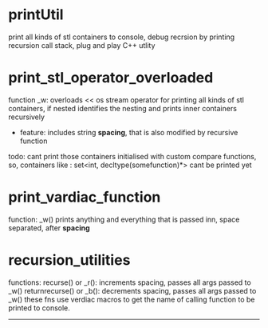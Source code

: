# printUtil
print all kinds of stl containers to console, debug recrsion by printing recursion call stack, plug and play C++ utlity

# print_stl_operator_overloaded
function _w: overloads << os stream operator for printing all kinds of stl containers, if nested identifies the nesting and prints inner containers recursively
* feature: includes string **spacing**, that is also modified by recursive function

todo: cant print those containers initialised with custom compare functions, 
so, containers like : set<int, decltype(somefunction)*> cant be printed yet

# print_vardiac_function
function: _w() prints anything and everything that is passed inn, space separated, after **spacing**


# recursion_utilities
functions:
recurse() or _r(): increments spacing, passes all args passed to _w()
returnrecurse() or _b(): decrements spacing, passes all args passed to _w()
these fns use verdiac macros to get the name of calling function to be printed to console.

----------------------------------------------------------------
